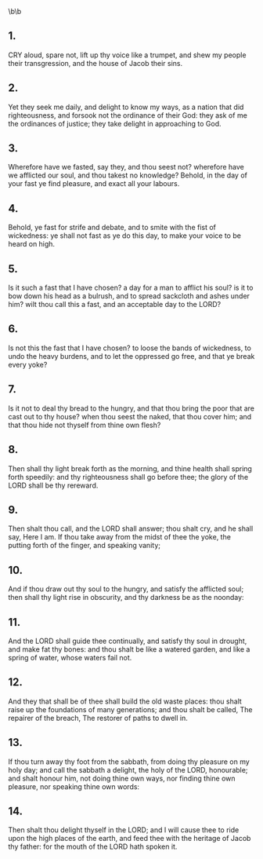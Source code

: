 \b\b
## 1.
CRY aloud, spare not, lift up thy voice like a trumpet, and shew my people their transgression, and the house of Jacob their sins.
## 2.
Yet they seek me daily, and delight to know my ways, as a nation that did righteousness, and forsook not the ordinance of their God: they ask of me the ordinances of justice; they take delight in approaching to God.
## 3.
Wherefore have we fasted, say they, and thou seest not?  wherefore have we afflicted our soul, and thou takest no knowledge?  Behold, in the day of your fast ye find pleasure, and exact all your labours.
## 4.
Behold, ye fast for strife and debate, and to smite with the fist of wickedness: ye shall not fast as ye do this day, to make your voice to be heard on high.
## 5.
Is it such a fast that I have chosen?  a day for a man to afflict his soul?  is it to bow down his head as a bulrush, and to spread sackcloth and ashes under him?  wilt thou call this a fast, and an acceptable day to the LORD?
## 6.
Is not this the fast that I have chosen?  to loose the bands of wickedness, to undo the heavy burdens, and to let the oppressed go free, and that ye break every yoke?
## 7.
Is it not to deal thy bread to the hungry, and that thou bring the poor that are cast out to thy house?  when thou seest the naked, that thou cover him; and that thou hide not thyself from thine own flesh?
## 8.
Then shall thy light break forth as the morning, and thine health shall spring forth speedily: and thy righteousness shall go before thee; the glory of the LORD shall be thy rereward.
## 9.
Then shalt thou call, and the LORD shall answer; thou shalt cry, and he shall say, Here I am.  If thou take away from the midst of thee the yoke, the putting forth of the finger, and speaking vanity;
## 10.
And if thou draw out thy soul to the hungry, and satisfy the afflicted soul; then shall thy light rise in obscurity, and thy darkness be as the noonday:
## 11.
And the LORD shall guide thee continually, and satisfy thy soul in drought, and make fat thy bones: and thou shalt be like a watered garden, and like a spring of water, whose waters fail not.
## 12.
And they that shall be of thee shall build the old waste places: thou shalt raise up the foundations of many generations; and thou shalt be called, The repairer of the breach, The restorer of paths to dwell in.
## 13.
If thou turn away thy foot from the sabbath, from doing thy pleasure on my holy day; and call the sabbath a delight, the holy of the LORD, honourable; and shalt honour him, not doing thine own ways, nor finding thine own pleasure, nor speaking thine own words:
## 14.
Then shalt thou delight thyself in the LORD; and I will cause thee to ride upon the high places of the earth, and feed thee with the heritage of Jacob thy father: for the mouth of the LORD hath spoken it.
